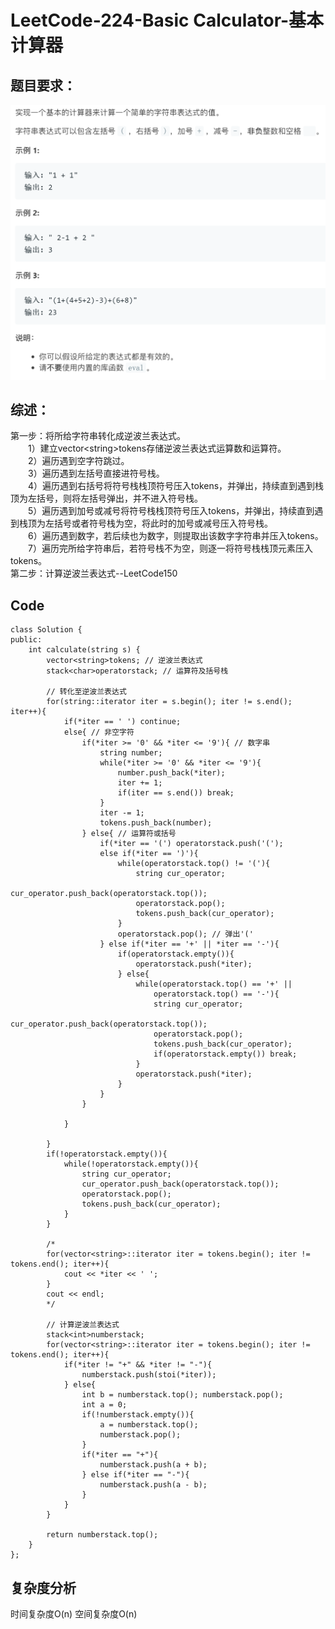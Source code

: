 # LeetCode-224-Basic Calculator-基本计算器

## 题目要求：
![avatar](https://github.com/JakeChanFangZiyuan20/MyLeetCode/blob/img/img/224.png)





## 综述：  
第一步：将所给字符串转化成逆波兰表达式。  
&emsp;&emsp;1）建立vector\<string>tokens存储逆波兰表达式运算数和运算符。  
&emsp;&emsp;2）遍历遇到空字符跳过。  
&emsp;&emsp;3）遍历遇到左括号直接进符号栈。  
&emsp;&emsp;4）遍历遇到右括号将符号栈栈顶符号压入tokens，并弹出，持续直到遇到栈顶为左括号，则将左括号弹出，并不进入符号栈。  
&emsp;&emsp;5）遍历遇到加号或减号将符号栈栈顶符号压入tokens，并弹出，持续直到遇到栈顶为左括号或者符号栈为空，将此时的加号或减号压入符号栈。  
&emsp;&emsp;6）遍历遇到数字，若后续也为数字，则提取出该数字字符串并压入tokens。  
&emsp;&emsp;7）遍历完所给字符串后，若符号栈不为空，则逐一将符号栈栈顶元素压入tokens。  
第二步：计算逆波兰表达式--LeetCode150

## Code
```
class Solution {
public:
    int calculate(string s) {
        vector<string>tokens; // 逆波兰表达式
        stack<char>operatorstack; // 运算符及括号栈

        // 转化至逆波兰表达式
        for(string::iterator iter = s.begin(); iter != s.end(); iter++){
            if(*iter == ' ') continue;
            else{ // 非空字符
                if(*iter >= '0' && *iter <= '9'){ // 数字串
                    string number;
                    while(*iter >= '0' && *iter <= '9'){
                        number.push_back(*iter);
                        iter += 1;
                        if(iter == s.end()) break;
                    }
                    iter -= 1;
                    tokens.push_back(number);
                } else{ // 运算符或括号
                    if(*iter == '(') operatorstack.push('(');
                    else if(*iter == ')'){
                        while(operatorstack.top() != '('){
                            string cur_operator;
                            cur_operator.push_back(operatorstack.top());
                            operatorstack.pop();
                            tokens.push_back(cur_operator);
                        }
                        operatorstack.pop(); // 弹出'('
                    } else if(*iter == '+' || *iter == '-'){
                        if(operatorstack.empty()){
                            operatorstack.push(*iter);
                        } else{
                            while(operatorstack.top() == '+' || 
                                operatorstack.top() == '-'){
                                string cur_operator;
                                cur_operator.push_back(operatorstack.top());
                                operatorstack.pop();
                                tokens.push_back(cur_operator);
                                if(operatorstack.empty()) break;
                            }
                            operatorstack.push(*iter);
                        }
                    }
                }

            }

        }
        if(!operatorstack.empty()){ 
            while(!operatorstack.empty()){
                string cur_operator;
                cur_operator.push_back(operatorstack.top());
                operatorstack.pop();
                tokens.push_back(cur_operator);
            }
        }

        /*
        for(vector<string>::iterator iter = tokens.begin(); iter != tokens.end(); iter++){
            cout << *iter << ' ';
        }
        cout << endl;
        */

        // 计算逆波兰表达式
        stack<int>numberstack;
        for(vector<string>::iterator iter = tokens.begin(); iter != tokens.end(); iter++){
            if(*iter != "+" && *iter != "-"){
                numberstack.push(stoi(*iter));
            } else{
                int b = numberstack.top(); numberstack.pop();
                int a = 0; 
                if(!numberstack.empty()){
                    a = numberstack.top(); 
                    numberstack.pop();
                }
                if(*iter == "+"){
                    numberstack.push(a + b);
                } else if(*iter == "-"){
                    numberstack.push(a - b);
                }
            }
        }

        return numberstack.top();
    }
};
```

## 复杂度分析
时间复杂度O(n)
空间复杂度O(n)